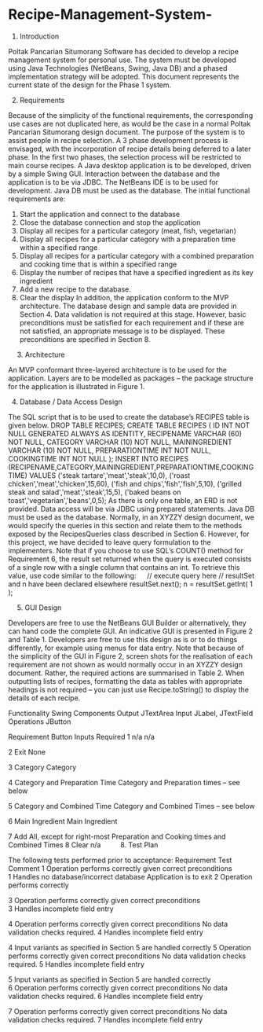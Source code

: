 # Recipe-Management-System-

1.	Introduction

Poltak Pancarian Situmorang Software has decided to develop a recipe management system for personal use. The system must be developed using Java Technologies (NetBeans, Swing, Java DB) and a phased implementation strategy will be adopted. This document represents the current state of the design for the Phase 1 system.   

2.	Requirements

Because of the simplicity of the functional requirements, the corresponding use cases are not duplicated here, as would be the case in a normal Poltak Pancarian Situmorang design document.
The purpose of the system is to assist people in recipe selection. A 3 phase development process is envisaged, with the incorporation of recipe details being deferred to a later phase. In the first two phases, the selection process will be restricted to main course recipes.
A Java desktop application is to be developed, driven by a simple Swing GUI. Interaction between the database and the application is to be via JDBC. The NetBeans IDE is to be used for development. Java DB must be used as the database.
The initial functional requirements are:
1.	Start the application and connect to the database
2.	Close the database connection and stop the application
3.	Display all recipes for a particular category (meat, fish, vegetarian)
4.	Display all recipes for a particular category with a  preparation time within a specified range
5.	Display all recipes for a particular category with a  combined preparation and cooking time that is within a specified range
6.	Display the number of recipes that have a specified ingredient as its key ingredient
7.	Add a new recipe to the database.
8.	Clear the display
In addition, the application conform to the MVP architecture.
The database design and sample data are provided in Section 4. Data validation is not required at this stage. However, basic preconditions must be satisfied for each requirement and if these are not satisfied, an appropriate message is to be displayed.  These preconditions are specified in Section 8.

 
3.	Architecture

An MVP conformant three-layered architecture is to be used for the application. Layers are to be modelled as packages – the package structure for the application is illustrated in Figure 1. 
 
4.	Database / Data Access Design

The SQL script that is to be used to create the database’s RECIPES table is given below.
DROP TABLE RECIPES;
CREATE TABLE RECIPES
(
	ID INT NOT NULL GENERATED ALWAYS AS IDENTITY,
	RECIPENAME VARCHAR (60) NOT NULL,
	CATEGORY VARCHAR (10) NOT NULL,
	MAININGREDIENT VARCHAR (10) NOT NULL,
	PREPARATIONTIME INT NOT NULL,
	COOKINGTIME INT NOT NULL
);
INSERT INTO RECIPES (RECIPENAME,CATEGORY,MAININGREDIENT,PREPARATIONTIME,COOKINGTIME)
	VALUES 
('steak tartare','meat','steak',10,0),
('roast chicken','meat','chicken',15,60),
('fish and chips','fish','fish',5,10),
('grilled steak and salad','meat','steak',15,5),
('baked beans on toast','vegetarian','beans',0,5);
As there is only one table, an ERD is not provided. 
Data access will be via JDBC using prepared statements. Java DB must be used as the database.
Normally, in an XYZZY design document, we would specify the queries in this section and relate them to the methods exposed by the RecipesQueries class described in Section 6. However, for this project, we have decided to leave query formulation to the implementers.  Note that if you choose to use SQL’s COUNT() method for Requirement 6, the result set returned when the query is executed consists of a single row with a single column that contains an int. To retrieve this value, use code similar to the following:
 
// execute query here
// resultSet and n have been declared elsewhere
resultSet.next();
n = resultSet.getInt( 1 );

 
5.	GUI Design

Developers are free to use the NetBeans GUI Builder or alternatively, they can hand code the complete GUI. An indicative GUI is presented in Figure 2 and Table 1. Developers are free to use this design as is or to do things differently, for example using menus for data entry. Note that because of the simplicity of the GUI in Figure 2, screen shots for the realisation of each requirement are not shown as would normally occur in an XYZZY design document. Rather, the required actions are summarised in Table 2. When outputting lists of recipes, formatting the data as tables with appropriate headings is not required – you can just use Recipe.toString()  to display the details of each recipe.
 

Functionality	 Swing Components
Output	JTextArea
Input	JLabel, JTextField
Operations	JButton


Requirement	Button	Inputs Required
1	n/a	n/a

2	Exit	None

3	Category	Category

4	Category and Preparation Time	Category and Preparation times – see below

5	Category and Combined Time	Category and Combined Times – see below

6	Main Ingredient	Main Ingredient

7	Add	All, except for right-most Preparation and Cooking times  and Combined Times 
8	Clear	n/a
 
 
8.	Test Plan

The following tests performed prior to acceptance:
Requirement	Test	Comment
1	Operation performs correctly given correct preconditions	
1	Handles no database/incorrect database 	Application is to exit
2	 Operation performs correctly 
	
3	Operation performs correctly given correct preconditions	
3	Handles incomplete field entry
	
4	Operation performs correctly given correct preconditions	No data validation checks required.
4	Handles incomplete field entry
	
4	 Input variants as specified in Section 5 are handled correctly	
5	Operation performs correctly given correct preconditions	No data validation checks required.
5	Handles incomplete field entry
	
5	Input variants as specified in Section 5 are handled correctly	
6	Operation performs correctly given correct preconditions	No data validation checks required.
6	Handles incomplete field entry
	
7	Operation performs correctly given correct preconditions	No data validation checks required.
7	Handles incomplete field entry

